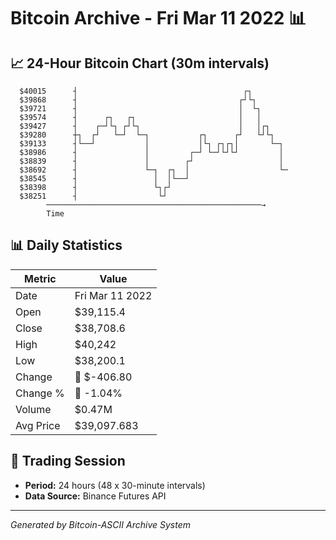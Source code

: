 # Bitcoin Archive - Fri Mar 11 2022 📊

## 📈 24-Hour Bitcoin Chart (30m intervals)

```
  $40015      ┤                                     ┌┐         
  $39868      ┤                                    ┌┘└┐        
  $39721      ┤                                    │  └┐       
  $39574      ┤      ┌┐   ┌┐                       │   │       
  $39427      ┤    ┌─┘└┐ ┌┘└┐                      │   │┌┐     
  $39280      ┼┐  ┌┘   └─┘  └─┐           ┌┐      ┌┘   └┘└┐    
  $39133      ┤└──┘           │           │└┐ ┌┐┌┐│       └─┐  
  $38986      ┤               │         ┌─┘ └─┘└┘└┘         │  
  $38839      ┤               │        ┌┘                   │  
  $38692      ┤               └─┐  ┌┐  │                    └─ 
  $38545      ┤                 │  │└──┘                       
  $38398      ┤                 └┐┌┘                           
  $38251      ┤                  └┘                            
        ────────────────────────────────────────────────→
        Time
```

## 📊 Daily Statistics

| Metric | Value |
|--------|-------|
| Date | Fri Mar 11 2022 |
| Open | $39,115.4 |
| Close | $38,708.6 |
| High | $40,242 |
| Low | $38,200.1 |
| Change | 🔴 $-406.80 |
| Change % | 🔴 -1.04% |
| Volume | $0.47M |
| Avg Price | $39,097.683 |

## 📅 Trading Session

- **Period:** 24 hours (48 x 30-minute intervals)
- **Data Source:** Binance Futures API

---
*Generated by Bitcoin-ASCII Archive System*

